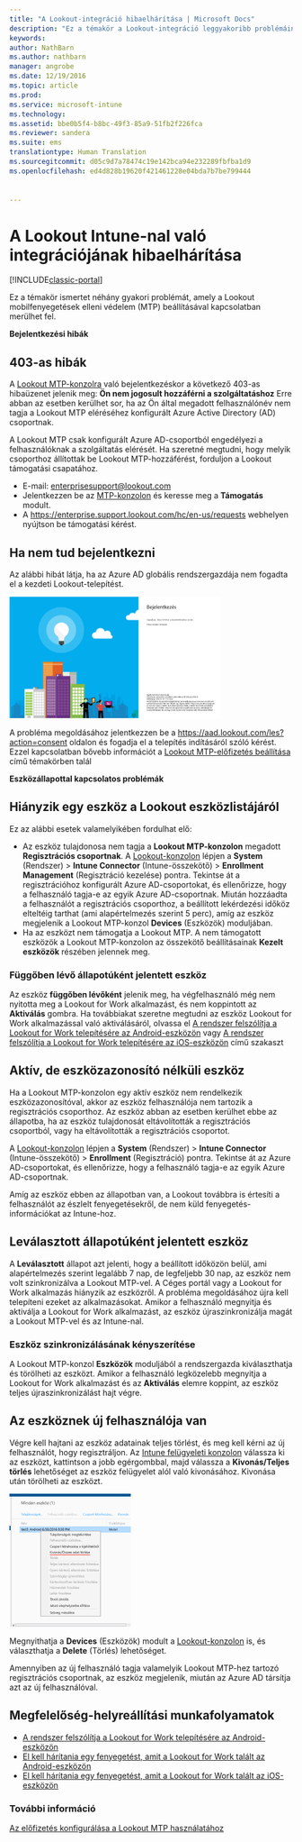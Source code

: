 ```yaml
---
title: "A Lookout-integráció hibaelhárítása | Microsoft Docs"
description: "Ez a témakör a Lookout-integráció leggyakoribb problémáinak hibaelhárítását ismerteti"
keywords: 
author: NathBarn
ms.author: nathbarn
manager: angrobe
ms.date: 12/19/2016
ms.topic: article
ms.prod: 
ms.service: microsoft-intune
ms.technology: 
ms.assetid: bbe0b5f4-b8bc-49f3-85a9-51fb2f226fca
ms.reviewer: sandera
ms.suite: ems
translationtype: Human Translation
ms.sourcegitcommit: d05c9d7a78474c19e142bca94e232289fbfba1d9
ms.openlocfilehash: ed4d828b19620f421461228e04bda7b7be799444


---
```


# <a name="troubleshoot-lookout-integration-with-intune"></a>A Lookout Intune-nal való integrációjának hibaelhárítása

[!INCLUDE[classic-portal](../includes/classic-portal.md)]

Ez a témakör ismertet néhány gyakori problémát, amely a Lookout mobilfenyegetések elleni védelem (MTP) beállításával kapcsolatban merülhet fel.

**Bejelentkezési hibák**

## <a name="403-errors"></a>403-as hibák
A [Lookout MTP-konzolra](https://aad.lookout.com) való bejelentkezéskor a következő 403-as hibaüzenet jelenik meg: **Ön nem jogosult hozzáférni a szolgáltatáshoz** Erre abban az esetben kerülhet sor, ha az Ön által megadott felhasználónév nem tagja a Lookout MTP eléréséhez konfigurált Azure Active Directory (AD) csoportnak.

A Lookout MTP csak konfigurált Azure AD-csoportból engedélyezi a felhasználóknak a szolgáltatás elérését. Ha szeretné megtudni, hogy melyik csoporthoz állítottak be Lookout MTP-hozzáférést, forduljon a Lookout támogatási csapatához.

* E-mail: enterprisesupport@lookout.com
* Jelentkezzen be az [MTP-konzolon](http://aad.lookout.com) és keresse meg a **Támogatás** modult.
* A https://enterprise.support.lookout.com/hc/en-us/requests webhelyen nyújtson be támogatási kérést.

## <a name="unable-to-sign-in"></a>Ha nem tud bejelentkezni
Az alábbi hibát látja, ha az Azure AD globális rendszergazdája nem fogadta el a kezdeti Lookout-telepítést.

![képernyőfelvétel, amelyen a Lookout bejelentkezési képernyője bejelentkezési hibát mutat](../media/mtp/lookout-mtp-consent-not-accepted-error.png)

A probléma megoldásához jelentkezzen be a https://aad.lookout.com/les?action=consent oldalon és fogadja el a telepítés indításáról szóló kérést. Ezzel kapcsolatban bővebb információt a [Lookout MTP-előfizetés beállítása](../deploy-use/set-up-your-subscription-with-lookout-mtp.md) című témakörben talál

**Eszközállapottal kapcsolatos problémák**

## <a name="device-missing-from-lookout-device-list"></a>Hiányzik egy eszköz a Lookout eszközlistájáról

Ez az alábbi esetek valamelyikében fordulhat elő:
* Az eszköz tulajdonosa nem tagja a **Lookout MTP-konzolon** megadott **Regisztrációs csoportnak**.  A [Lookout-konzolon](http://aad.lookout.com) lépjen a **System** (Rendszer)  > **Intune Connector** (Intune-összekötő) > **Enrollment Management** (Regisztráció kezelése) pontra.  Tekintse át a regisztrációhoz konfigurált Azure AD-csoportokat, és ellenőrizze, hogy a felhasználó tagja-e az egyik Azure AD-csoportnak.  Miután hozzáadta a felhasználót a regisztrációs csoporthoz, a beállított lekérdezési időköz elteltéig tarthat (ami alapértelmezés szerint 5 perc), amíg az eszköz megjelenik a Lookout MTP-konzol **Devices** (Eszközök) moduljában.
* Ha az eszközt nem támogatja a Lookout MTP.  A nem támogatott eszközök a Lookout MTP-konzolon az összekötő beállításainak **Kezelt eszközök** részében jelennek meg.

### <a name="device-reported-as-pending"></a>**Függőben lévő** állapotúként jelentett eszköz

Az eszköz **függőben lévőként** jelenik meg, ha végfelhasználó még nem nyitotta meg a Lookout for Work alkalmazást, és nem koppintott az **Aktiválás** gombra. Ha továbbiakat szeretne megtudni az eszköz Lookout for Work alkalmazással való aktiválásáról, olvassa el [A rendszer felszólítja a Lookout for Work telepítésére az Android-eszközön](http://docs.microsoft.com/intune/enduser/you-are-prompted-to-install-lookout-for-work-android) vagy [A rendszer felszólítja a Lookout for Work telepítésére az iOS-eszközön](https://docs.microsoft.com/en-us/intune/enduser/you-are-prompted-to-install-lookout-for-work-ios) című szakaszt

## <a name="device-whos-active-but-has-no-device-id"></a>Aktív, de eszközazonosító nélküli eszköz
Ha a Lookout MTP-konzolon egy aktív eszköz nem rendelkezik eszközazonosítóval, akkor az eszköz felhasználója nem tartozik a regisztrációs csoporthoz. Az eszköz abban az esetben kerülhet ebbe az állapotba, ha az eszköz tulajdonosát eltávolították a regisztrációs csoportból, vagy ha eltávolították a regisztrációs csoportot.

A [Lookout-konzolon](http://aad.lookout.com) lépjen a **System** (Rendszer)  > **Intune Connector** (Intune-összekötő) > **Enrollment** (Regisztráció) pontra.  Tekintse át az Azure AD-csoportokat, és ellenőrizze, hogy a felhasználó tagja-e az egyik Azure AD-csoportnak.

Amíg az eszköz ebben az állapotban van, a Lookout továbbra is értesíti a felhasználót az észlelt fenyegetésekről, de nem küld fenyegetés-információkat az Intune-hoz.

## <a name="device-reported-as-disconnected"></a>**Leválasztott** állapotúként jelentett eszköz

A **Leválasztott** állapot azt jelenti, hogy a beállított időközön belül, ami alapértelmezés szerint legalább 7 nap, de legfeljebb 30 nap, az eszköz nem volt szinkronizálva a Lookout MTP-vel. A Céges portál vagy a Lookout for Work alkalmazás hiányzik az eszközről. A probléma megoldásához újra kell telepíteni ezeket az alkalmazásokat. Amikor a felhasználó megnyitja és aktiválja a Lookout for Work alkalmazást, az eszköz újraszinkronizálja magát a Lookout MTP-vel és az Intune-nal.    

### <a name="forcing-a-device-sync"></a>Eszköz szinkronizálásának kényszerítése
A Lookout MTP-konzol **Eszközök** moduljából a rendszergazda kiválaszthatja és törölheti az eszközt.   Amikor a felhasználó legközelebb megnyitja a Lookout for Work alkalmazást és az **Aktiválás** elemre koppint, az eszköz teljes újraszinkronizálást hajt végre.

## <a name="device-has-a-new-user"></a>Az eszköznek új felhasználója van
Végre kell hajtani az eszköz adatainak teljes törlést, és meg kell kérni az új felhasználót, hogy regisztráljon.  Az [Intune felügyeleti konzolon](https://manage.microsoft.com) válassza ki az eszközt, kattintson a jobb egérgombbal, majd válassza a **Kivonás/Teljes törlés** lehetőséget az eszköz felügyelet alól való kivonásához. Kivonása után törölheti az eszközt.

![képernyőfelvétel az Intune felügyeleti konzolon megjelenő kivonás/teljes törlés lehetőségről](../media/mtp/mtp-retire-device-intune-console.png)

Megnyithatja a **Devices** (Eszközök) modult a [Lookout-konzolon](http://aad.lookout.com) is, és választhatja a **Delete** (Törlés) lehetőséget.  

Amennyiben az új felhasználó tagja valamelyik Lookout MTP-hez tartozó regisztrációs csoportnak, az eszköz megjelenik, miután az Azure AD társítja azt az új felhasználóval.

## <a name="compliance-remediation-workflows"></a>Megfelelőség-helyreállítási munkafolyamatok
- [A rendszer felszólítja a Lookout for Work telepítésére az Android-eszközön]( http://docs.microsoft.com/intune/enduser/you-are-prompted-to-install-lookout-for-work-android)
- [El kell hárítania egy fenyegetést, amit a Lookout for Work talált az Android-eszközön](http://docs.microsoft.com/intune/enduser/you-need-to-resolve-a-threat-found-by-lookout-for-work-android)
- [El kell hárítania egy fenyegetést, amit a Lookout for Work talált az iOS-eszközön](https://docs.microsoft.com/en-us/intune/enduser/you-need-to-resolve-a-threat-found-by-lookout-for-work-ios)


### <a name="see-also"></a>További információ
[Az előfizetés konfigurálása a Lookout MTP használatához](https://docs.microsoft.com/en-us/intune/deploy-use/set-up-your-subscription-with-lookout-mtp)



<!--HONumber=Jan17_HO2-->


